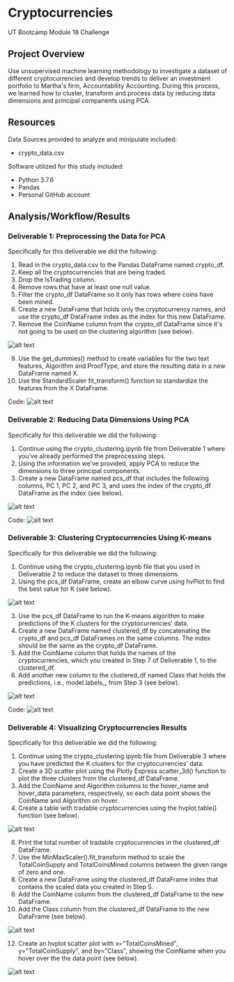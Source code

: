 # Cryptocurrencies

UT Bootcamp Module 18 Challenge

## Project Overview
Use unsupervised machine learning methodology to investigate a dataset of different cryptocurrencies and develop trends to deliver an investment portfolio to Martha's firm, Accountability Accounting.  During this process, we learned how to cluster, transform and process data by reducing data dimensions and principal companents using PCA.

## Resources
Data Sources provided to analyze and minipulate included:
- crypto_data.csv

Software utilized for this study included: 
- Python 3.7.6 
- Pandas
- Personal GitHub account

## Analysis/Workflow/Results

### Deliverable 1: Preprocessing the Data for PCA

Specifically for this deliverable we did the following:
1. Read in the crypto_data.csv to the Pandas DataFrame named crypto_df.
2. Keep all the cryptocurrencies that are being traded.
3. Drop the IsTrading column.
4. Remove rows that have at least one null value.
5. Filter the crypto_df DataFrame so it only has rows where coins have been mined.
6. Create a new DataFrame that holds only the cryptocurrency names, and use the crypto_df DataFrame index as the index for this new DataFrame.
7. Remove the CoinName column from the crypto_df DataFrame since it's not going to be used on the clustering algorithm (see below).

![alt text](https://github.com/austin020269/Credit_Risk_Analysis/blob/main/Deli1_2a.PNG)

9. Use the get_dummies() method to create variables for the two text features, Algorithm and ProofType, and store the resulting data in a new DataFrame named X.
10. Use the StandardScaler fit_transform() function to standardize the features from the X DataFrame.

Code:
![alt text](https://github.com/austin020269/Credit_Risk_Analysis/blob/main/Deli1_2a.PNG)

### Deliverable 2: Reducing Data Dimensions Using PCA 

Specifically for this deliverable we did the following:
1. Continue using the crypto_clustering.ipynb file from Deliverable 1 where you’ve already performed the preprocessing steps.
2. Using the information we’ve provided, apply PCA to reduce the dimensions to three principal components.
3. Create a new DataFrame named pcs_df that includes the following columns, PC 1, PC 2, and PC 3, and uses the index of the crypto_df DataFrame as the index (see below).

![alt text](https://github.com/austin020269/Credit_Risk_Analysis/blob/main/Deli2_1a.PNG)

Code:
![alt text](https://github.com/austin020269/Credit_Risk_Analysis/blob/main/Deli2_1.PNG)

### Deliverable 3: Clustering Cryptocurrencies Using K-means

Specifically for this deliverable we did the following:
1. Continue using the crypto_clustering.ipynb file that you used in Deliverable 2 to reduce the dataset to three dimensions.
2. Using the pcs_df DataFrame, create an elbow curve using hvPlot to find the best value for K (see below).

![alt text](https://github.com/austin020269/Credit_Risk_Analysis/blob/main/Deli2_1.PNG)

3. Use the pcs_df DataFrame to run the K-means algorithm to make predictions of the K clusters for the cryptocurrencies’ data.
4. Create a new DataFrame named clustered_df by concatenating the crypto_df and pcs_df DataFrames on the same columns. The index should be the same as the crypto_df DataFrame.
5. Add the CoinName column that holds the names of the cryptocurrencies, which you created in Step 7 of Deliverable 1, to the clustered_df.
6. Add another new column to the clustered_df named Class that holds the predictions, i.e., model.labels_, from Step 3 (see below).

![alt text](https://github.com/austin020269/Credit_Risk_Analysis/blob/main/Deli3_1a.PNG)

Code:
![alt text](https://github.com/austin020269/Credit_Risk_Analysis/blob/main/Deli3_1.PNG)

### Deliverable 4: Visualizing Cryptocurrencies Results

Specifically for this deliverable we did the following:
1. Continue using the crypto_clustering.ipynb file from Deliverable 3 where you have predicted the K clusters for the cryptocurrencies’ data.
2. Create a 3D scatter plot using the Plotly Express scatter_3d() function to plot the three clusters from the clustered_df DataFrame.
3. Add the CoinName and Algorithm columns to the hover_name and hover_data parameters, respectively, so each data point shows the CoinName and Algorithm on hover.
4. Create a table with tradable cryptocurrencies using the hvplot.table() function (see below).

![alt text](https://github.com/austin020269/Credit_Risk_Analysis/blob/main/Deli3_1a.PNG)

6. Print the total number of tradable cryptocurrencies in the clustered_df DataFrame.
7. Use the MinMaxScaler().fit_transform method to scale the TotalCoinSupply and TotalCoinsMined columns between the given range of zero and one.
8. Create a new DataFrame using the clustered_df DataFrame index that contains the scaled data you created in Step 5.
9. Add the CoinName column from the clustered_df DataFrame to the new DataFrame.
10. Add the Class column from the clustered_df DataFrame to the new DataFrame (see below).

![alt text](https://github.com/austin020269/Credit_Risk_Analysis/blob/main/Deli3_1a.PNG)

12. Create an hvplot scatter plot with x="TotalCoinsMined", y="TotalCoinSupply", and by="Class", showing the CoinName when you hover over the the data point (see below).

![alt text](https://github.com/austin020269/Credit_Risk_Analysis/blob/main/Deli3_1a.PNG)
